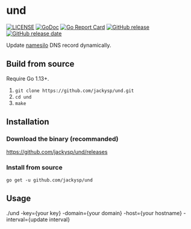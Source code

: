 # und

[![LICENSE](https://img.shields.io/github/license/jackysp/und.svg)](https://github.com/jackysp/und/blob/master/LICENSE)
[![GoDoc](https://godoc.org/github.com/jackysp/und?status.svg)](https://godoc.org/github.com/jackysp/und)
[![Go Report Card](https://goreportcard.com/badge/github.com/jackysp/und)](https://goreportcard.com/report/github.com/jackysp/und)
[![GitHub release](https://img.shields.io/github/release/jackysp/und.svg)](https://github.com/jackysp/und/releases/latest)
[![GitHub release date](https://img.shields.io/github/release-date/jackysp/und.svg)](https://github.com/jackysp/und/releases)

Update [namesilo](https://www.namesilo.com/) DNS record dynamically.

## Build from source

Require Go 1.13+.

1. `git clone https://github.com/jackysp/und.git`
1. `cd und`
1. `make`

## Installation

### Download the binary (recommanded)

https://github.com/jackysp/und/releases

### Install from source

`go get -u github.com/jackysp/und`

## Usage

./und -key={your key} -domain={your domain} -host={your hostname} -interval={update interval}
